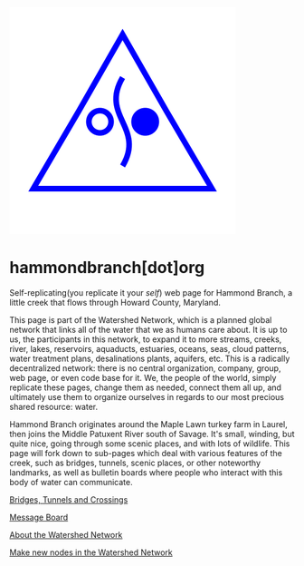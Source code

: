 ![](symbols/watershed.svg)

# hammondbranch[dot]org

Self-replicating(you replicate it your *self*) web page for Hammond Branch, a little creek that flows through Howard County, Maryland.  

This page is part of the Watershed Network, which is a planned global network that links all of the water that we as humans care about.  It is up to us, the participants in this network, to expand it to more streams, creeks, river, lakes, reservoirs, aquaducts, estuaries, oceans, seas, cloud patterns, water treatment plans, desalinations plants, aquifers, etc.  This is a radically decentralized network: there is no central organization, company, group, web page, or even code base for it. We, the people of the world, simply replicate these pages, change them as needed, connect them all up, and ultimately use them to organize ourselves in regards to our most precious shared resource: water.

Hammond Branch originates around the Maple Lawn turkey farm in Laurel, then joins the Middle Patuxent River south of Savage.  It's small, winding, but quite nice, going through some scenic places, and with lots of wildlife.  This page will fork down to sub-pages which deal with various features of the creek, such as bridges, tunnels, scenic places, or other noteworthy landmarks, as well as bulletin boards where people who interact with this body of water can communicate.  

[Bridges, Tunnels and Crossings](bridges/)

[Message Board](messageboard/)

[About the Watershed Network](watershed/)

[Make new nodes in the Watershed Network](replicator/)